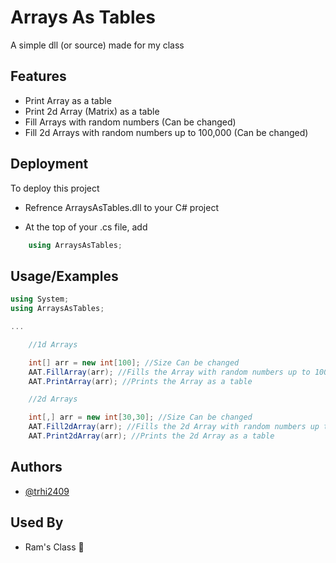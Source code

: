 
# Arrays As Tables

A simple dll (or source) made for my class



## Features

- Print Array as a table
- Print 2d Array (Matrix) as a table
- Fill Arrays with random numbers (Can be changed)
- Fill 2d Arrays with random numbers up to 100,000 (Can be changed)

## Deployment

To deploy this project

-  Refrence ArraysAsTables.dll to your C# project

- At the top of your .cs file, add
```cs
    using ArraysAsTables;
```

## Usage/Examples

```csharp
using System;
using ArraysAsTables;

...

    //1d Arrays

    int[] arr = new int[100]; //Size Can be changed
    AAT.FillArray(arr); //Fills the Array with random numbers up to 100,000
    AAT.PrintArray(arr); //Prints the Array as a table

    //2d Arrays

    int[,] arr = new int[30,30]; //Size Can be changed
    AAT.Fill2dArray(arr); //Fills the 2d Array with random numbers up to 100,000
    AAT.Print2dArray(arr); //Prints the 2d Array as a table
```

## Authors

- [@trhi2409](https://www.github.com/trhi2409)

## Used By

- Ram's Class 💪

